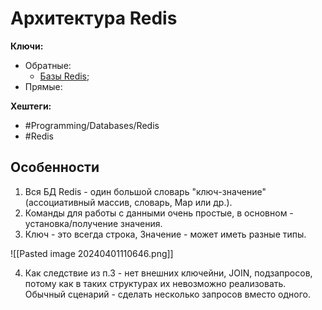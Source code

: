 
# Архитектура Redis

**Ключи:**
- Обратные:
	- [Базы Redis](redis);
- Прямые:

**Хештеги:** 
- #Programming/Databases/Redis
- #Redis

## Особенности

1) Вся БД Redis - один большой словарь "ключ-значение" (ассоциативный массив, словарь, Map или др.).
2) Команды для работы с данными очень простые, в основном - установка/получение значения.
3) Ключ - это всегда строка, Значение - может иметь разные типы.

![[Pasted image 20240401110646.png]]

4) Как следствие из п.3 - нет внешних ключейни, JOIN, подзапросов, потому как в таких структурах их невозможно реализовать. Обычный сценарий - сделать несколько запросов вместо одного.